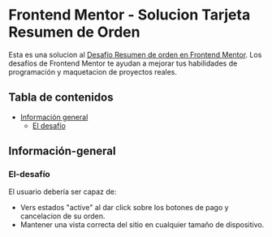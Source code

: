 # Frontend Mentor - Solucion Tarjeta Resumen de Orden

Esta es una solucion al [Desafío Resumen de orden en Frontend Mentor](https://www.frontendmentor.io/challenges/order-summary-component-QlPmajDUj). Los desafíos de Frontend Mentor te ayudan a mejorar tus habilidades de programación y maquetacion de proyectos reales. 

## Tabla de contenidos

- [Información general](#Información-general)
  - [El desafío](#El-desafío)

## Información-general

### El-desafío

El usuario debería ser capaz de:

- Vers estados "active" al dar click sobre los botones de pago y cancelacion de su orden.
- Mantener una vista correcta del sitio en cualquier tamaño de dispositivo.

